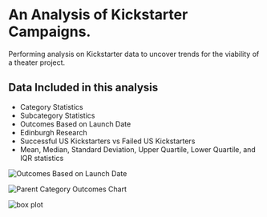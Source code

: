 # An Analysis of Kickstarter Campaigns.
Performing analysis on Kickstarter data to uncover trends for the viability of a theater project.

## Data Included in this analysis
* Category Statistics
* Subcategory Statistics
* Outcomes Based on Launch Date
* Edinburgh Research
* Successful US Kickstarters vs Failed US Kickstarters
* Mean, Median, Standard Deviation, Upper Quartile, Lower Quartile, and IQR statistics


![Outcomes Based on Launch Date](https://user-images.githubusercontent.com/85706721/123566008-a47d4b00-d78c-11eb-9cfd-f513e607bc26.jpg)

![Parent Category Outcomes Chart](https://user-images.githubusercontent.com/85706721/123566022-aa732c00-d78c-11eb-9083-6fb4b71e2fc5.jpg)

![box plot](https://user-images.githubusercontent.com/85706721/123566083-d0003580-d78c-11eb-8725-bdc147f8103b.jpg)
